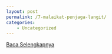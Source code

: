 ```yaml
---
layout: post
permalink: /7-malaikat-penjaga-langit/
categories:
    - Uncategorized
---
```


[Baca Selengkapnya](/07)